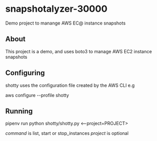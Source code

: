 # snapshotalyzer-30000

Demo project to manange AWS EC@ instance snapshots

## About

This project is a demo, and uses boto3 to manage AWS EC2 instance snapshots

## Configuring

shotty uses the configuration file created by the AWS CLI e.g

 aws configure --profile shotty

## Running

 pipenv run python shotty/shotty.py <command> <--project=PROJECT>

 *command* is list, start or stop_instances
 *project* is optional
